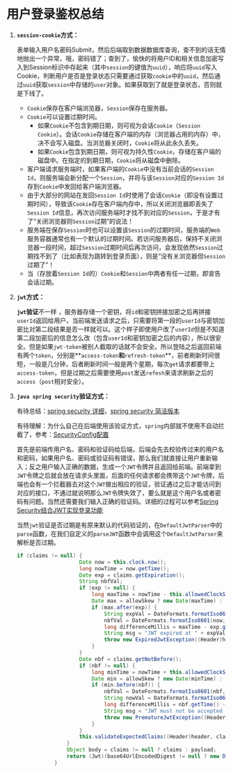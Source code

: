 # 用户登录鉴权总结

1. **`session-cookie`方式：**

   表单输入用户名密码Submit，然后后端取到数据数据库查询，查不到的话无情地抛出一个异常，哦，密码错了；查到了，愉快的将用户ID和相关信息加密写入到Session标识中存起来（其中`session`的键值为`uuid`），响应将`uuid`写入Cookie，判断用户是否是登录状态只需要通过获取`cookie`中的`uuid`，然后通过`uuid`获取`session`中存储的`user`对象。如果获取到了就是登录状态，否则就是下线了。

   - `Cookie`保存在客户端浏览器，`Session`保存在服务器。
   - `Cookie`可以设置过期时间。
     - 如果`Cookie`不包含到期日期，则可视为会话`Cookie`（`Session Cookie`）。会话`Cookie`存储在客户端的内存（浏览器占用的内存）中，决不会写入磁盘。当浏览器关闭时，`Cookie`将从此永久丢失。
     - 如果`Cookie`包含到期日期，则可视为持久性`Cookie`，存储在客户端的磁盘中。在指定的到期日期，`Cookie`将从磁盘中删除。
   - 客户端请求服务端时，如果客户端的`Cookie`中没有当前会话的`Session Id`，则服务端会新分配一个`Session`，并将与该`Session`对应的`Session Id`存到`Cookie`中发回给客户端浏览器。
   - 由于大部分的网站在发回`Session Id`时使用了会话`Cookie`（即没有设置过期时间），导致该`Cookie`存在客户端内存中，所以关闭浏览器即丢失了`Session Id`信息，再次访问服务端时才找不到对应的`Session`，于是才有了“关闭浏览器则`Session`过期”的说法！
   - 服务端在保存`Session`时也可以设置该`Session`的过期时间，服务端的`Web`服务容器通常也有一个默认的过期时间。若访问服务器后，保持不关闭浏览器一段时间，超过`Session`过期时间后再次访问，会发现依然`Session`过期找不到了（比如表现为跳转到登录页面），则是“没有关浏览器但`Session`过期了”！
   - 当（存放着`Session Id`的）`Cookie`和`Session`中两者有任一过期，即宣告会话过期。

2. **`jwt`方式：**

   **`jwt`验证**不一样 ，服务器存储一个密钥，将`id`和密钥拼接加密之后再拼接`userId`返回给用户，当前端发送请求之后，只需要将第一段的`userId`与密钥加密比对第二段结果是否一样就可以。这个样子即使用户改了`userId`但是不知道第二段加密后的信息怎么改（包含`userId`和密钥加密之后的内容），所以很安全。但是如果`jwt-token`被别人截取的话就不会安全。所以登陆之后返回前端有两个`token`，分别是**`access-token`**和**`refresh-token`**，前者刷新时间很短，一般是几分钟，后者刷新时间一般是两个星期，每次`get`请求都要带上`access-token`，但是过期之后需要使用`post`发送`refesh`来请求刷新之后的`access`（`post`相对安全）。

3. **`java spring security`验证方式：**

   有待总结：[spring security 详细](https://www.jianshu.com/p/e3496a31781c)，[spring security 简洁版本](https://juejin.cn/post/6844903809953595406)

   有待理解：为什么自己在后端使用该验证方式，`spring`内部就不使用不自动拦截了，参考：[SecurityConfig配置](https://blog.csdn.net/weixin_31976493/article/details/113628306)

   首先是前端传用户名、密码和验证码给后端，后端会先去校验传过来的用户名和密码，如果用户名、密码或验证码有错误，那么我们就直接让用户重新输入；反之用户输入正确的数据，生成一个`JWT`令牌并且返回给前端。前端拿到`JWT`令牌之后就会放在请求头里面，后面的任何请求都会携带这个`JWT`令牌，后端也会有一个拦截器去对这个`JWT`做出相应的验证，验证通过之后才能访问到对应的接口，不通过就说明那么`JWT`令牌失效了，要么就是这个用户名或者密码有问题。当然还需要我们输入正确的验证码。详细的过程可以参考[Spring Security结合JWT实现登录功能](https://blog.csdn.net/Desiy/article/details/114502816)
   
   当然`jwt`验证是否过期是有原来默认的代码验证的，在`DefaultJwtParser`中的`parse`函数，在我们自定义的`parseJWT`函数中会调用这个`DefaultJwtParser`来解析是否过期。
   
   ```java
   if (claims != null) {
                       Date now = this.clock.now();
                       long nowTime = now.getTime();
                       Date exp = claims.getExpiration();
                       String nbfVal;
                       if (exp != null) {
                           long maxTime = nowTime - this.allowedClockSkewMillis;
                           Date max = allowSkew ? new Date(maxTime) : now;
                           if (max.after(exp)) {
                               String expVal = DateFormats.formatIso8601(exp, false);
                               nbfVal = DateFormats.formatIso8601(now, false);
                               long differenceMillis = maxTime - exp.getTime();
                               String msg = "JWT expired at " + expVal + ". Current time: " + nbfVal + ", a difference of " + differenceMillis + " milliseconds.  Allowed clock skew: " + this.allowedClockSkewMillis + " milliseconds.";
                               throw new ExpiredJwtException((Header)header, claims, msg);//抛出过期异常
                           }
                       }
                       Date nbf = claims.getNotBefore();
                       if (nbf != null) {
                           long minTime = nowTime + this.allowedClockSkewMillis;
                           Date min = allowSkew ? new Date(minTime) : now;
                           if (min.before(nbf)) {
                               nbfVal = DateFormats.formatIso8601(nbf, false);
                               String nowVal = DateFormats.formatIso8601(now, false);
                               long differenceMillis = nbf.getTime() - minTime;
                               String msg = "JWT must not be accepted before " + nbfVal + ". Current time: " + nowVal + ", a difference of " + differenceMillis + " milliseconds.  Allowed clock skew: " + this.allowedClockSkewMillis + " milliseconds.";
                               throw new PrematureJwtException((Header)header, claims, msg);
                           }
                       }
                       this.validateExpectedClaims((Header)header, claims);
                   }
                   Object body = claims != null ? claims : payload;
                   return (Jwt)(base64UrlEncodedDigest != null ? new DefaultJws((JwsHeader)header, body, base64UrlEncodedDigest) : new DefaultJwt((Header)header, body));
               }
   ```
   
   
